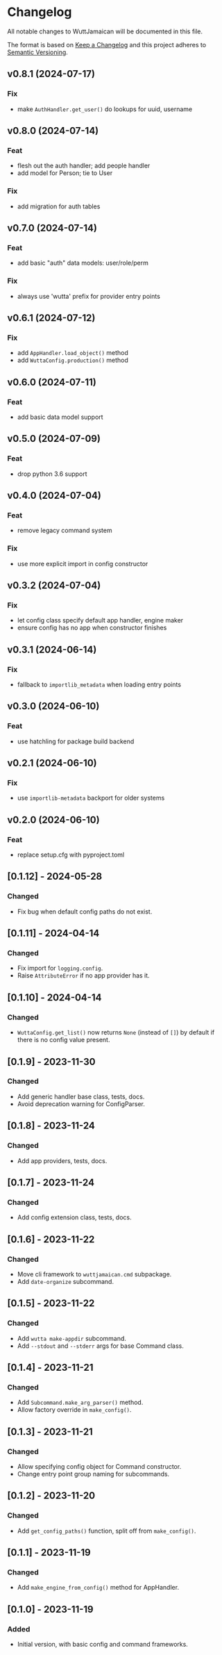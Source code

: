 
# Changelog
All notable changes to WuttJamaican will be documented in this file.

The format is based on [Keep a Changelog](http://keepachangelog.com/en/1.0.0/)
and this project adheres to [Semantic Versioning](http://semver.org/spec/v2.0.0.html).

## v0.8.1 (2024-07-17)

### Fix

- make `AuthHandler.get_user()` do lookups for uuid, username

## v0.8.0 (2024-07-14)

### Feat

- flesh out the auth handler; add people handler
- add model for Person; tie to User

### Fix

- add migration for auth tables

## v0.7.0 (2024-07-14)

### Feat

- add basic "auth" data models: user/role/perm

### Fix

- always use 'wutta' prefix for provider entry points

## v0.6.1 (2024-07-12)

### Fix

- add `AppHandler.load_object()` method
- add `WuttaConfig.production()` method

## v0.6.0 (2024-07-11)

### Feat

- add basic data model support

## v0.5.0 (2024-07-09)

### Feat

- drop python 3.6 support

## v0.4.0 (2024-07-04)

### Feat

- remove legacy command system

### Fix

- use more explicit import in config constructor

## v0.3.2 (2024-07-04)

### Fix

- let config class specify default app handler, engine maker
- ensure config has no app when constructor finishes

## v0.3.1 (2024-06-14)

### Fix

- fallback to `importlib_metadata` when loading entry points

## v0.3.0 (2024-06-10)

### Feat

- use hatchling for package build backend

## v0.2.1 (2024-06-10)

### Fix

- use `importlib-metadata` backport for older systems

## v0.2.0 (2024-06-10)

### Feat

- replace setup.cfg with pyproject.toml

## [0.1.12] - 2024-05-28
### Changed
- Fix bug when default config paths do not exist.

## [0.1.11] - 2024-04-14
### Changed
- Fix import for `logging.config`.
- Raise `AttributeError` if no app provider has it.

## [0.1.10] - 2024-04-14
### Changed
- `WuttaConfig.get_list()` now returns `None` (instead of `[]`) by
  default if there is no config value present.

## [0.1.9] - 2023-11-30
### Changed
- Add generic handler base class, tests, docs.
- Avoid deprecation warning for ConfigParser.

## [0.1.8] - 2023-11-24
### Changed
- Add app providers, tests, docs.

## [0.1.7] - 2023-11-24
### Changed
- Add config extension class, tests, docs.

## [0.1.6] - 2023-11-22
### Changed
- Move cli framework to `wuttjamaican.cmd` subpackage.
- Add `date-organize` subcommand.

## [0.1.5] - 2023-11-22
### Changed
- Add `wutta make-appdir` subcommand.
- Add `--stdout` and `--stderr` args for base Command class.

## [0.1.4] - 2023-11-21
### Changed
- Add `Subcommand.make_arg_parser()` method.
- Allow factory override in `make_config()`.

## [0.1.3] - 2023-11-21
### Changed
- Allow specifying config object for Command constructor.
- Change entry point group naming for subcommands.

## [0.1.2] - 2023-11-20
### Changed
- Add `get_config_paths()` function, split off from `make_config()`.

## [0.1.1] - 2023-11-19
### Changed
- Add `make_engine_from_config()` method for AppHandler.

## [0.1.0] - 2023-11-19
### Added
- Initial version, with basic config and command frameworks.
